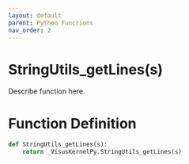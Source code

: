 ```yaml
---
layout: default
parent: Python Functions
nav_order: 2
---
```


# StringUtils_getLines(s)

Describe function here.

# Function Definition

```python
def StringUtils_getLines(s):
    return _VisusKernelPy.StringUtils_getLines(s)
```